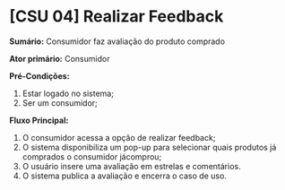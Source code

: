 # [CSU 04] Realizar Feedback

**Sumário:** Consumidor faz avaliação do produto comprado

**Ator primário:** Consumidor	

**Pré-Condições:**
1. Estar logado no sistema;
2. Ser um consumidor;

**Fluxo Principal:** 

1. O consumidor acessa a opção de realizar feedback;
2. O sistema disponibiliza um pop-up para selecionar quais produtos já comprados o consumidor jácomprou;
3. O usuário insere uma avaliação em estrelas e comentários.
4. O sistema publica a avaliação e encerra o caso de uso.